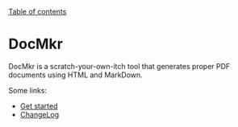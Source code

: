 [Table of contents](toc.md)

# DocMkr
DocMkr is a scratch-your-own-itch tool that generates proper PDF documents using HTML and MarkDown.

Some links:
- [Get started](getstarted.md)
- [ChangeLog](changelog.md)
